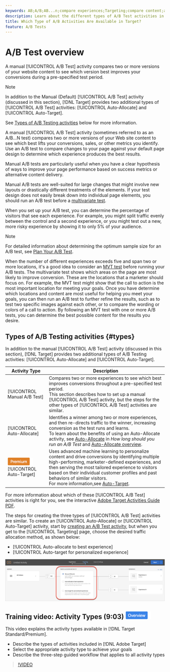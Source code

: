 ```yaml
---
keywords: AB;A/B;AB...n;compare experiences;Targeting;compare content;auto-target;auto-allocate
description: Learn about the different types of A/B Test activities in Adobe Target: Manual, Auto-Allocate, and Auto-Target. Choose the one that's right for you.
title: Which Type of A/B Activities Are Available in Target?
feature: A/B Tests
---
```


# A/B Test overview

A manual [!UICONTROL A/B Test] activity compares two or more versions of your website content to see which version best improves your conversions during a pre-specified test period.

>[!NOTE]
>
>In addition to the Manual (Default) [!UICONTROL A/B Test] activity (discussed in this section), [!DNL Target] provides two additional types of [!UICONTROL A/B Test] activities: [!UICONTROL Auto-Allocate] and [!UICONTROL Auto-Target].
>
>See [Types of A/B Testing activities](#types) below for more information.

A manual [!UICONTROL A/B Test] activity (sometimes referred to as an A/B...N test) compares two or more versions of your Web site content to see which best lifts your conversions, sales, or other metrics you identify. Use an A/B test to compare changes to your page against your default page design to determine which experience produces the best results.

Manual A/B tests are particularly useful when you have a clear hypothesis of ways to improve your page performance based on success metrics or alternative content delivery.

Manual A/B tests are well-suited for large changes that might involve new layouts or drastically different treatments of the elements. If your test design does not easily break down into individual page elements, you should run an A/B test before a [multivariate test](/help/c-activities/c-multivariate-testing/multivariate-testing.md).

When you set up your A/B test, you can determine the percentage of visitors that see each experience. For example, you might split traffic evenly between the control and a second experience, or you might test out a new, more risky experience by showing it to only 5% of your audience.

>[!NOTE]
>
>For detailed information about determining the optimum sample size for an A/B test, see [Plan Your A/B Test](/help/c-activities/t-test-ab/sample-size-determination.md).

When the number of different experiences exceeds five and span two or more locations, it's a good idea to consider an [MVT test](/help/c-activities/c-multivariate-testing/multivariate-testing.md) before running your A/B tests. The multivariate test shows which areas on the page are most likely to improve conversion. These are the locations that a marketer should focus on. For example, the MVT test might show that the call to action is the most important location for meeting your goals. Once you have determine which locations and content are most useful for helping you meet your goals, you can then run an A/B test to further refine the results, such as to test two specific images against each other, or to compare the wording or colors of a call to action. By following an MVT test with one or more A/B tests, you can determine the best possible content for the results you desire.

## Types of A/B Testing activities {#types}

In addition to the manual [!UICONTROL A/B Test] activity (discussed in this section), [!DNL Target] provides two additional types of A/B Testing activities: [!UICONTROL Auto-Allocate] and [!UICONTROL Auto-Target].

|Activity Type|Description|
| --- | --- |
|[!UICONTROL Manual A/B Test]|Compares two or more experiences to see which best improves conversions throughout a pre-specified test period.<br>This section describes how to set up a manual [!UICONTROL A/B Test] activity, but the steps for the other types of [!UICONTROL A/B Test] activities are similar.|
|[!UICONTROL Auto-Allocate]|Identifies a winner among two or more experiences, and then re-directs traffic to the winner, increasing conversion as the test runs and learns.<br>To learn about the benefits of using an Auto-Allocate activity, see [Auto-Allocate](/help/c-activities/t-test-ab/sample-size-determination.md#auto-allocate) in *How long should you run an A/B Test* and [Auto-Allocate overview](/help/c-activities/automated-traffic-allocation/automated-traffic-allocation.md).|
|![Premium badge](/help/assets/premium.png) [!UICONTROL Auto-Target]|Uses advanced machine learning to personalize content and drive conversions by identifying multiple high-performing, marketer-defined experiences, and then serving the most tailored experience to visitors based on their individual customer profiles and past behaviors of similar visitors.<br>For more information,see [Auto-Target](/help/c-activities/auto-target/auto-target-to-optimize.md).|

For more information about which of these [!UICONTROL A/B Test] activities is right for you, see the interactive [Adobe Target Activities Guide PDF](/help/c-activities/target-activities-guide.md).

The steps for creating the three types of [!UICONTROL A/B Test] activities are similar. To create an [!UICONTROL Auto-Allocate] or [!UICONTROL Auto-Target] activity, start by [creating an A/B Test activity](/help/c-activities/t-test-ab/t-test-create-ab/test-create-ab.md), but when you get to the [!UICONTROL Targeting] page, choose the desired traffic allocation method, as shown below:

* [!UICONTROL Auto-allocate to best experience]
* [!UICONTROL Auto-target for personalized experience]

![Traffic Allocation Method settings](/help/c-activities/t-test-ab/t-test-create-ab/assets/traffic-allocation-method.png)

## Training video: Activity Types (9:03) ![Overview badge](/help/assets/overview.png) 

This video explains the activity types available in [!DNL Target Standard/Premium].

* Describe the types of activities included in [!DNL Adobe Target] 
* Select the appropriate activity type to achieve your goals 
* Describe the three-step guided workflow that applies to all activity types

>[!VIDEO](https://video.tv.adobe.com/v/17386) 

